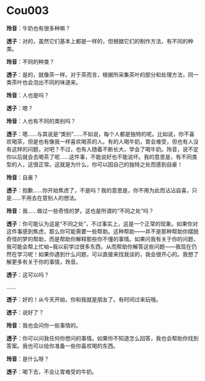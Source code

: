 # Cou003

**玲音**：牛奶也有很多种嘛？



**透子**：对的，虽然它们基本上都是一样的，但根据它们的制作方法，有不同的种类。



**玲音**：不同的种类？



**透子**：是的，就像茶一样。对于茶而言，根据所采集茶叶的部分和处理方法，同一类茶叶也会泡出不同的味道来。



**玲音**：人也是吗？



**透子**：嗯？



**玲音**：人也有不同的类别吗？



**透子**：嗯……与其说是“类别”……不如说，每个人都是独特的呢。比如说，你不喜欢喝茶，但是也有像我一样喜欢喝茶的人。有的人喝牛奶，胃会难受，但也有人没有这样的问题，对吧？不过，也有人随着不断长大，学会了喝牛奶。玲音，说不定你以后就会去喝茶了呢……这件事，不能说好也不能说坏。我的意思是，有不同类型的人，这很正常。这就是为什么，你可以因自己的独特之处而感到自豪！



**玲音**：自豪？



**透子**：抱歉……你开始焦虑了，不是吗？我的意思是，你不用为此而沾沾自喜，只是……不用去在意别人的想法。



**玲音**：我……做过一些奇怪的梦。这也是所谓的“不同之处”吗？



**透子**：你可能认为这是“不同之处”，不过事实上，这是一个正常的现象。如果你对这件事感到焦虑，那么你可能需要一些帮助。这种帮助——并不是那种帮助你摆脱奇怪的梦的帮助，而是帮助你解释那些你不懂的事情。如果问我有关于你的问题，我可能会帮上忙呦~我以前学过很多东西，从而帮助你解答这些问题——我现在仍然在学习呢！如果你遇到什么问题，可以直接来找我谈的，我会很开心的。我想了解更多有关于你的事情，玲音。

**透子**：这可以吗？

……

**透子**：好的！从今天开始，你和我就是朋友了。有时间过来玩哦。

**透子**：说好了？



**玲音**：我也会问你一些事情的。



**透子**：你可以问我任何你想问的事情。如果你不知道怎么回答，我也会帮助你找到答案。我也可以给你准备一些你喜欢喝的东西。



**玲音**：是什么呀？



**透子**：喝下去，不会让胃难受的牛奶。



